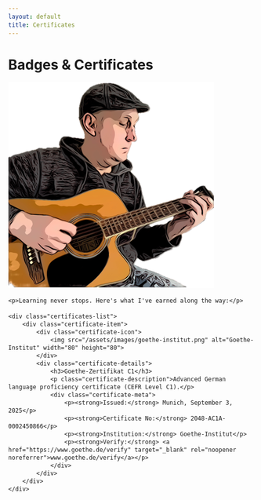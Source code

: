 ```yaml
---
layout: default
title: Certificates
---
```


<div class="page-header">
    <h1 class="page-title">Badges & Certificates</h1>
</div>

<div class="page-content">
    <img src="/assets/images/me-and-guitar.png" alt="Andrej with guitar" class="about-photo" onerror="this.style.display='none'">
    
    <p>Learning never stops. Here's what I've earned along the way:</p>
    
    <div class="certificates-list">
        <div class="certificate-item">
            <div class="certificate-icon">
                <img src="/assets/images/goethe-institut.png" alt="Goethe-Institut" width="80" height="80">
            </div>
            <div class="certificate-details">
                <h3>Goethe-Zertifikat C1</h3>
                <p class="certificate-description">Advanced German language proficiency certificate (CEFR Level C1).</p>
                <div class="certificate-meta">
                    <p><strong>Issued:</strong> Munich, September 3, 2025</p>
                    <p><strong>Certificate No:</strong> 2048-AC1A-0002450866</p>
                    <p><strong>Institution:</strong> Goethe-Institut</p>
                    <p><strong>Verify:</strong> <a href="https://www.goethe.de/verify" target="_blank" rel="noopener noreferrer">www.goethe.de/verify</a></p>
                </div>
            </div>
        </div>
    </div>
</div>
